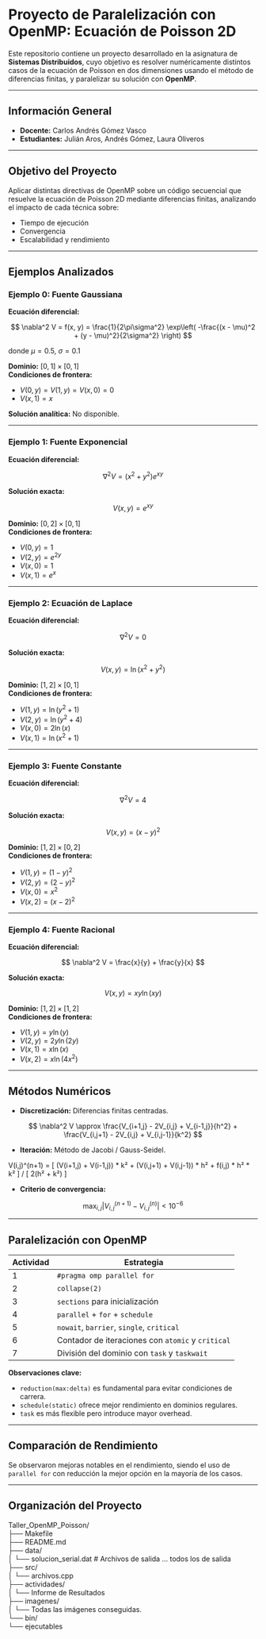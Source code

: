 # Proyecto de Paralelización con OpenMP: Ecuación de Poisson 2D

Este repositorio contiene un proyecto desarrollado en la asignatura de **Sistemas Distribuidos**, cuyo objetivo es resolver numéricamente distintos casos de la ecuación de Poisson en dos dimensiones usando el método de diferencias finitas, y paralelizar su solución con **OpenMP**.

---

## Información General

- **Docente:** Carlos Andrés Gómez Vasco  
- **Estudiantes:** Julián Aros, Andrés Gómez, Laura Oliveros  

---

## Objetivo del Proyecto

Aplicar distintas directivas de OpenMP sobre un código secuencial que resuelve la ecuación de Poisson 2D mediante diferencias finitas, analizando el impacto de cada técnica sobre:

- Tiempo de ejecución  
- Convergencia  
- Escalabilidad y rendimiento  

---

## Ejemplos Analizados

### Ejemplo 0: Fuente Gaussiana

**Ecuación diferencial:**

$$
\nabla^2 V = f(x, y) = \frac{1}{2\pi\sigma^2} \exp\left( -\frac{(x - \mu)^2 + (y - \mu)^2}{2\sigma^2} \right)
$$

donde $\mu = 0.5$, $\sigma = 0.1$

**Dominio:** $[0, 1] \times [0, 1]$  
**Condiciones de frontera:**  
- $V(0, y) = V(1, y) = V(x, 0) = 0$  
- $V(x, 1) = x$

**Solución analítica:** No disponible.

---

### Ejemplo 1: Fuente Exponencial

**Ecuación diferencial:**

$$
\nabla^2 V = (x^2 + y^2)e^{xy}
$$

**Solución exacta:**

$$
V(x, y) = e^{xy}
$$

**Dominio:** $[0, 2] \times [0, 1]$  
**Condiciones de frontera:**
- $V(0, y) = 1$  
- $V(2, y) = e^{2y}$  
- $V(x, 0) = 1$  
- $V(x, 1) = e^x$

---

### Ejemplo 2: Ecuación de Laplace

**Ecuación diferencial:**

$$
\nabla^2 V = 0
$$

**Solución exacta:**

$$
V(x, y) = \ln(x^2 + y^2)
$$

**Dominio:** $[1, 2] \times [0, 1]$  
**Condiciones de frontera:**
- $V(1, y) = \ln(y^2 + 1)$  
- $V(2, y) = \ln(y^2 + 4)$  
- $V(x, 0) = 2\ln(x)$  
- $V(x, 1) = \ln(x^2 + 1)$

---

### Ejemplo 3: Fuente Constante

**Ecuación diferencial:**

$$
\nabla^2 V = 4
$$

**Solución exacta:**

$$
V(x, y) = (x - y)^2
$$

**Dominio:** $[1, 2] \times [0, 2]$  
**Condiciones de frontera:**
- $V(1, y) = (1 - y)^2$  
- $V(2, y) = (2 - y)^2$  
- $V(x, 0) = x^2$  
- $V(x, 2) = (x - 2)^2$

---

### Ejemplo 4: Fuente Racional

**Ecuación diferencial:**

$$
\nabla^2 V = \frac{x}{y} + \frac{y}{x}
$$

**Solución exacta:**

$$
V(x, y) = xy \ln(xy)
$$

**Dominio:** $[1, 2] \times [1, 2]$  
**Condiciones de frontera:**
- $V(1, y) = y\ln(y)$  
- $V(2, y) = 2y\ln(2y)$  
- $V(x, 1) = x\ln(x)$  
- $V(x, 2) = x\ln(4x^2)$

---

## Métodos Numéricos

- **Discretización:** Diferencias finitas centradas.

$$
\nabla^2 V \approx \frac{V_{i+1,j} - 2V_{i,j} + V_{i-1,j}}{h^2} + \frac{V_{i,j+1} - 2V_{i,j} + V_{i,j-1}}{k^2}
$$

- **Iteración:** Método de Jacobi / Gauss-Seidel.

V(i,j)^(n+1) = [ (V(i+1,j) + V(i-1,j)) * k² + (V(i,j+1) + V(i,j-1)) * h² + f(i,j) * h² * k² ] / [ 2(h² + k²) ]



- **Criterio de convergencia:**

$$
\max_{i,j} |V^{(n+1)}_{i,j} - V^{(n)}_{i,j}| < 10^{-6}
$$

---

## Paralelización con OpenMP

| Actividad | Estrategia                             |
|----------|----------------------------------------|
| 1        | `#pragma omp parallel for`             |
| 2        | `collapse(2)`                          |
| 3        | `sections` para inicialización         |
| 4        | `parallel` + `for` + `schedule`        |
| 5        | `nowait`, `barrier`, `single`, `critical` |
| 6        | Contador de iteraciones con `atomic` y `critical` |
| 7        | División del dominio con `task` y `taskwait` |

**Observaciones clave:**

- `reduction(max:delta)` es fundamental para evitar condiciones de carrera.
- `schedule(static)` ofrece mejor rendimiento en dominios regulares.
- `task` es más flexible pero introduce mayor overhead.

---

## Comparación de Rendimiento

Se observaron mejoras notables en el rendimiento, siendo el uso de `parallel for` con reducción la mejor opción en la mayoría de los casos.

---
## Organización del Proyecto

Taller_OpenMP_Poisson/  
├── Makefile  
├── README.md  
├── data/  
│   └── solucion_serial.dat  # Archivos de salida … todos los de salida  
├── src/  
│   └── archivos.cpp  
├── actividades/  
│   └── Informe de Resultados  
├── imagenes/  
│   └── Todas las imágenes conseguidas.  
└── bin/  
    └── ejecutables  

